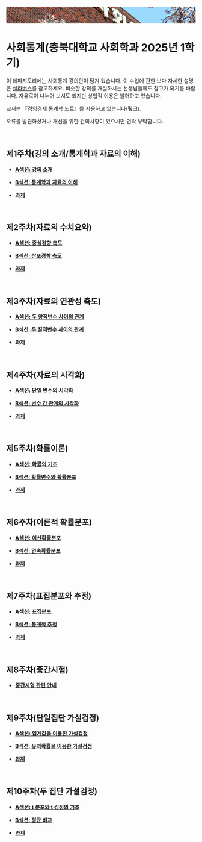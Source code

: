 <p align="center">
  <img src="https://github.com/hxk271/Syllabi/blob/main/sb1.jpg">
</p>

# 사회통계(충북대학교 사회학과 2025년 1학기)


이 레파지토리에는 사회통계 강의안이 담겨 있습니다. 이 수업에 관한 보다 자세한 설명은 [실라버스](https://github.com/hxk271/Syllabi/blob/main/5663011(2025-1).pdf)를 참고하세요. 비슷한 강의를 개설하시는 선생님들께도 참고가 되기를 바랍니다. 자유로이 나누어 보셔도 되지만 상업적 이용은 불허하고 있습니다.

교재는 『경영경제 통계학 노트』를 사용하고 있습니다([**링크**](https://product.kyobobook.co.kr/detail/S000202998078)).
 
오류를 발견하셨거나 개선을 위한 건의사항이 있으시면 연락 부탁합니다.

<br/>

## 제1주차(강의 소개/통계학과 자료의 이해)

-  [**A섹션: 강의 소개**](https://github.com/hxk271/SocStats/blob/main/Beamer_사회통계_W01A.pdf)

-  [**B섹션: 통계학과 자료의 이해**](https://github.com/hxk271/SocStats/blob/main/Beamer_사회통계_W01B.pdf)

-  [**과제**](https://github.com/hxk271/SocStats/blob/main/과제_W01.pdf)


<br/>

## 제2주차(자료의 수치요약)

-  [**A섹션: 중심경향 측도**](https://github.com/hxk271/SocStats/blob/main/Beamer_사회통계_W02A.pdf)

-  [**B섹션: 산포경향 측도**](https://github.com/hxk271/SocStats/blob/main/Beamer_사회통계_W02B.pdf)

-  [**과제**](https://github.com/hxk271/SocStats/blob/main/과제_W02.pdf)


<br/>

## 제3주차(자료의 연관성 측도)

-  [**A섹션: 두 양적변수 사이의 관계**](https://github.com/hxk271/SocStats/blob/main/Beamer_사회통계_W03A.pdf)

-  [**B섹션: 두 질적변수 사이의 관계**](https://github.com/hxk271/SocStats/blob/main/Beamer_사회통계_W03B.pdf)

-  [**과제**](https://github.com/hxk271/SocStats/blob/main/과제_W03.pdf)


<br/>

## 제4주차(자료의 시각화)

-  [**A섹션: 단일 변수의 시각화**](https://github.com/hxk271/SocStats/blob/main/Beamer_사회통계_W04A.pdf)

-  [**B섹션: 변수 간 관계의 시각화**](https://github.com/hxk271/SocStats/blob/main/Beamer_사회통계_W04B.pdf)

-  [**과제**](https://github.com/hxk271/SocStats/blob/main/과제_W04.pdf)


<br/>

## 제5주차(확률이론)

-  [**A섹션: 확률의 기초**](https://github.com/hxk271/SocStats/blob/main/Beamer_사회통계_W05A.pdf)

-  [**B섹션: 확률변수와 확률분포**](https://github.com/hxk271/SocStats/blob/main/Beamer_사회통계_W05B.pdf)

-  [**과제**](https://github.com/hxk271/SocStats/blob/main/과제_W05.pdf)


<br/>

## 제6주차(이론적 확률분포)

-  [**A섹션: 이산확률분포**](https://github.com/hxk271/SocStats/blob/main/Beamer_사회통계_W06A.pdf)

-  [**B섹션: 연속확률분포**](https://github.com/hxk271/SocStats/blob/main/Beamer_사회통계_W06B.pdf)

-  [**과제**](https://github.com/hxk271/SocStats/blob/main/과제_W06.pdf)


<br/>

## 제7주차(표집분포와 추정)

-  [**A섹션: 표집분포**](https://github.com/hxk271/SocStats/blob/main/Beamer_사회통계_W07A.pdf)

-  [**B섹션: 통계적 추정**](https://github.com/hxk271/SocStats/blob/main/Beamer_사회통계_W07B.pdf)

-  [**과제**](https://github.com/hxk271/SocStats/blob/main/과제_W07.pdf)


<br/>

## 제8주차(중간시험)

-  [**중간시험 관련 안내**](https://github.com/hxk271/SocStats/blob/main/Beamer_사회통계_W08_중간시험.pdf)


<br/>

## 제9주차(단일집단 가설검정)

-  [**A섹션: 임계값을 이용한 가설검정**](https://github.com/hxk271/SocStats/blob/main/Beamer_사회통계_W09A.pdf)

-  [**B섹션: 유의확률을 이용한 가설검정**](https://github.com/hxk271/SocStats/blob/main/Beamer_사회통계_W09B.pdf)

-  [**과제**](https://github.com/hxk271/SocStats/blob/main/과제_W09.pdf)


<br/>

## 제10주차(두 집단 가설검정)

-  [**A섹션: t 분포와 t 검정의 기초**](https://github.com/hxk271/SocStats/blob/main/Beamer_사회통계_W10A.pdf)

-  [**B섹션: 평균 비교**](https://github.com/hxk271/SocStats/blob/main/Beamer_사회통계_W10B.pdf)

-  [**과제**](https://github.com/hxk271/SocStats/blob/main/과제_W10.pdf)


